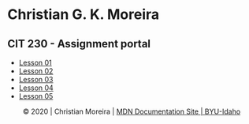 <!DOCTYPE html>
<html>
  <head>
    <meta charset="UTF-8">
    <meta name="viewport" content="width=device-width, initial-scale=1">
    <meta name="description" content="This website was built to meet the requirements of CIT 230 - W1 assignment">
    <meta name="author" content="Christian G. K. Moreira">
    <title>CIT 230 - W1 assignment</title>
    <link rel="stylesheet" href="/style.css"> 
    <script type="text/javascript">
        onload = function(){
            document.getElementById("lastModified").innerHTML = "Last Updated " + document.lastModified;
        }
    </script>
  </head>
  <body>
    <div id="top">
      <h1>Christian G. K. Moreira</h1>
    </div>
    <h2>CIT 230 - Assignment portal</h2>
    <ul>
      <li><a href="#">Lesson 01</a></li>
      <li><a href="#">Lesson 02</a></li>
      <li><a href="#">Lesson 03</a></li>
      <li><a href="#">Lesson 04</a></li>
      <li><a href="#">Lesson 05</a></li>
    </ul>
    <footer align="center">
        <p>&copy; 2020 | Christian Moreira | 
            <a href="">MDN Documentation Site | BYU-Idaho</a>
        </p>
        <span id="lastModified"></span>
  </footer>
  </body>
</html>
